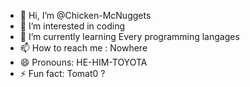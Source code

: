 - 👋 Hi, I’m @Chicken-McNuggets
- 👀 I’m interested in coding
- 🌱 I’m currently learning Every programming langages
- 📫 How to reach me : Nowhere
- 😄 Pronouns: HE-HIM-TOYOTA
- ⚡ Fun fact: Tomat0 ?

<!---
Chicken-McNuggets/Chicken-McNuggets is a ✨ special ✨ repository because its `README.md` (this file) appears on your GitHub profile.
You can click the Preview link to take a look at your changes.
--->
